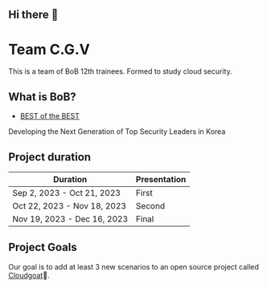 ## Hi there 👋

<!--

**Here are some ideas to get you started:**

🙋‍♀️ A short introduction - what is your organization all about?
🌈 Contribution guidelines - how can the community get involved?
👩‍💻 Useful resources - where can the community find your docs? Is there anything else the community should know?
🍿 Fun facts - what does your team eat for breakfast?
🧙 Remember, you can do mighty things with the power of [Markdown](https://docs.github.com/github/writing-on-github/getting-started-with-writing-and-formatting-on-github/basic-writing-and-formatting-syntax)
-->
# Team C.G.V

This is a team of BoB 12th trainees. Formed to study cloud security.  


## What is BoB?

- [BEST of the BEST](https://en.kitribob.kr/)

Developing the Next Generation of Top Security Leaders in Korea

  
## Project duration
Duration|Presentation|
|------|---|
|Sep 2, 2023 - Oct 21, 2023|First|
|Oct 22, 2023 - Nov 18, 2023|Second|
|Nov 19, 2023 - Dec 16, 2023|Final|

## Project Goals
Our goal is to add at least 3 new scenarios to an open source project called [Cloudgoat](https://github.com/RhinoSecurityLabs/cloudgoat)🐐.
